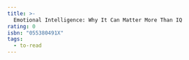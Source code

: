 ```yaml
---
title: >-
  Emotional Intelligence: Why It Can Matter More Than IQ
rating: 0
isbn: "055380491X"
tags:
  - to-read
---
```


